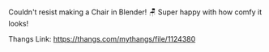 Couldn't resist making a Chair in Blender! 🪑 Super happy with how comfy it looks!

Thangs Link: https://thangs.com/mythangs/file/1124380
